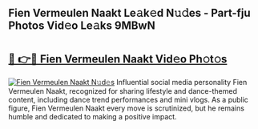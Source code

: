 ## Fien Vermeulen Naakt Le𝚊k𝚎d N𝚞𝚍es - Part-fju Photos Vid𝚎o Le𝚊ks 9MBwN

# <h2><a href="http://fb3a81f.evod.top/?m=Fien+Vermeulen+Naakt">🔗 👉🔴 Fien Vermeulen Naakt Vid𝚎o Ph𝚘t𝚘s</a></h2>

[![Fien Vermeulen Naakt N𝚞d𝚎s](https://i.imgur.com/8V9OHl7.gif)](http://fb3a81f.evod.top/?m=Fien+Vermeulen+Naakt)
Influential social media personality Fien Vermeulen Naakt, recognized for sharing lifestyle and dance-themed content, including dance trend performances and mini vlogs. As a public figure, Fien Vermeulen Naakt every move is scrutinized, but he remains humble and dedicated to making a positive impact. 
